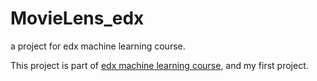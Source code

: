 # MovieLens_edx
a project for edx machine learning course.

This project is part of [edx machine learning course](https://www.edx.org/professional-certificate/harvardx-data-science), and my first project.

